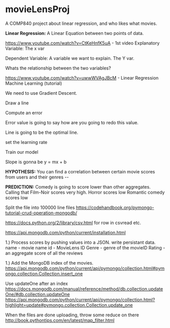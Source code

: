 # movieLensProj
A COMP840 project about linear regression, and who likes what movies.


**Linear Regression:** A Linear Equation between two points of data. 

https://www.youtube.com/watch?v=CtKeHnfK5uA - 1st video
Explanatory Variable:  The x var

Dependent Variable: A variable we want to explain. The Y var. 

Whats the relationship between the two variables?

https://www.youtube.com/watch?v=uwwWVAgJBcM - Linear Regression Machine Learning (tutorial)

We need to use Gradient Descent.

Draw a line

Compute an error

Error value is going to say how are you going to redo this value.

Line is going to be the optimal line.

set the learning rate

Train our model


Slope is gonna be y = mx + b


**HYPOTHESIS:** 
You can find a correlation between certain movie scores from users and their genres -- 

**PREDICTION:** Comedy is going to score lower than other aggregates.
Calling that Film-Noir scores very high.
Horror scores low
Romantic comedy scores low

Split the file into 100000 line files
https://codehandbook.org/pymongo-tutorial-crud-operation-mongodb/

https://docs.python.org/2/library/csv.html
for row in csvread etc.

https://api.mongodb.com/python/current/installation.html

1.) Process scores by pushing values into a JSON.
  write persistant data.
  name - movie name
  id - MovieLens ID
  Genre - genre of the movieID
  Rating - an aggregate score of all the reviews

1.) Add the MongoDB index of the movies.
https://api.mongodb.com/python/current/api/pymongo/collection.html#pymongo.collection.Collection.insert_one

Use updateOne after an index https://docs.mongodb.com/manual/reference/method/db.collection.updateOne/#db.collection.updateOne
https://api.mongodb.com/python/current/api/pymongo/collection.html?highlight=update#pymongo.collection.Collection.update_one


When the files are done uploading, throw some reduce on there 
http://book.pythontips.com/en/latest/map_filter.html
